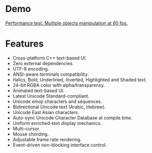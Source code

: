 # Demo
[Performance test. Multiple objects manipulation at 60 fps.](https://youtu.be/mQVOlCJZZ4w)

# Features
- Cross-platform C++ text-based UI.
- Zero external dependencies.
- UTF-8 encoding.
- ANSI-aware terminals compatibility.
- Italics, Bold, Underlined, Inverted, Highlighted and Shaded text.
- 24-bit RGBA color with alpha/transparensy.
- Animated text-based UI.
- Latest Unicode Standard-compliant.
- Unicode emoji characters and sequences.
- Bidirectional Unicode text (Arabic, Hebrew).
- Unicode East Asian characters.
- Auto-sync Unicode Character Database at compile time.
- Uniform enriched-text display mechanics.
- Multi-cursor.
- Mouse chording.
- Adjustable frame rate rendering.
- Event-driven non-blocking interface control.
